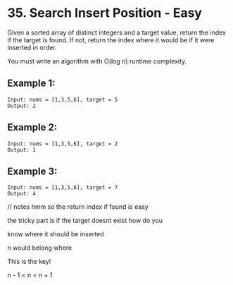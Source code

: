# 35. Search Insert Position - Easy

Given a sorted array of distinct integers and a target value, return the index if the target is found. If not, return the index where it would be if it were inserted in order.

You must write an algorithm with O(log n) runtime complexity.

## Example 1:
```
Input: nums = [1,3,5,6], target = 5
Output: 2
```

## Example 2:
```
Input: nums = [1,3,5,6], target = 2
Output: 1
```

## Example 3:
```
Input: nums = [1,3,5,6], target = 7
Output: 4
```

// notes
hmm
so the return index if found is easy

the tricky part is if the target doesnt exist how do you

know where it should be inserted

n would belong where

This is the key!

n - 1 < n < n + 1